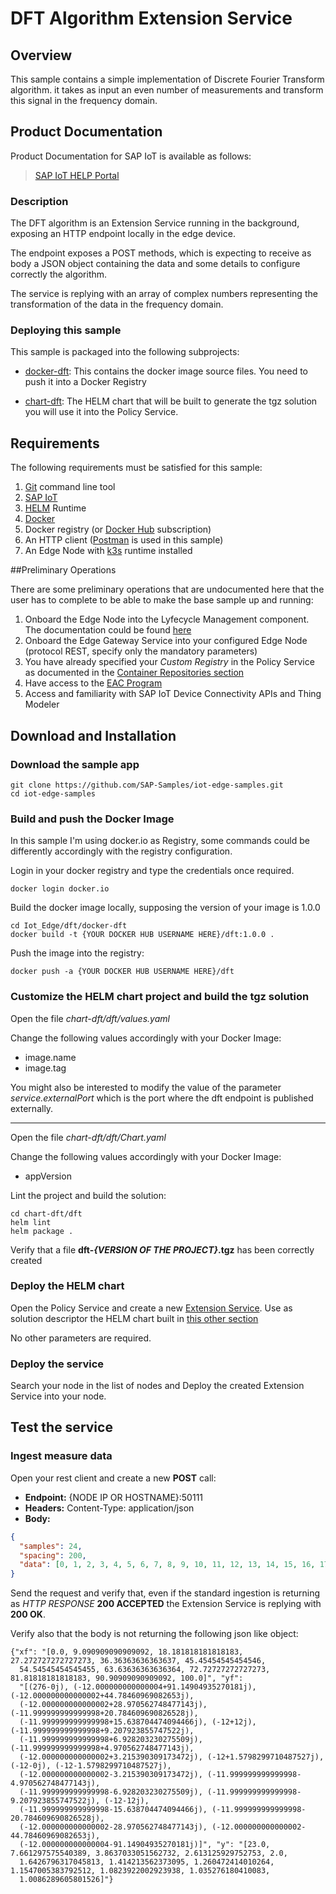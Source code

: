 # DFT Algorithm Extension Service

## Overview

This sample contains a simple implementation of Discrete Fourier Transform algorithm. it takes as input an even number of measurements and transform this signal in the frequency domain.

## Product Documentation

Product Documentation for SAP IoT is available as follows:

>[SAP IoT HELP Portal](https://help.sap.com/viewer/p/SAP_IoT)

### Description

The DFT algorithm is an Extension Service running in the background, exposing an HTTP endpoint locally in the edge device.

The endpoint exposes a POST methods, which is expecting to receive as body a JSON object containing the data and some details to configure correctly the algorithm.

The service is replying with an array of complex numbers representing the transformation of the data in the frequency domain.

### Deploying this sample

This sample is packaged into the following subprojects:

* [docker-dft](https://github.com/SAP-samples/iot-edge-samples/tree/main/IoT_Edger/dft/docker-dft): This contains the docker image source files. You need to push it into a Docker Registry

* [chart-dft](https://github.com/SAP-samples/iot-edge-samples/tree/main/IoT_Edge/dft/chart-dft): The HELM chart that will be built to generate the tgz solution you will use it into the Policy Service.


## Requirements

The following requirements must be satisfied for this sample:
1. [Git](https://git-scm.com/downloads)  command line tool
2. [SAP IoT](https://www.sap.com/products/iot-data-services.html)
3. [HELM](https://helm.sh) Runtime
4. [Docker](https://www.docker.com)
5. Docker registry (or [Docker Hub](https://hub.docker.com) subscription)
6. An HTTP client ([Postman](https://www.postman.com) is used in this sample)
7. An Edge Node with [k3s](https://k3s.io/) runtime installed

##Preliminary Operations

There are some preliminary operations that are undocumented here that the user has to complete to be able to make the base sample up and running:

1. Onboard the Edge Node into the Lyfecycle Management component. The documentation could be found [here](hhttps://help.sap.com/viewer/9d5719aae5aa4d479083253ba79c23f9/SHIP/en-US/0a222b9c99d94f56abdcfe27f5be0afa.html)
2. Onboard the Edge Gateway Service into your configured Edge Node (protocol REST, specify only the mandatory parameters)
3. You have already specified your _Custom Registry_ in the Policy Service as documented in the [Container Repositories section](https://help.sap.com/viewer/247022ddd1744053af376344471c0821/LATEST/en-US/16b6665724604622b96aa8359ab112a5.html)
4. Have access to the [EAC Program](https://help.sap.com/viewer/6207c716025a46ac903072ecd8d71053/LATEST/en-US)
5. Access and familiarity with SAP IoT Device Connectivity APIs and Thing Modeler

## Download and Installation

### Download the sample app

    git clone https://github.com/SAP-Samples/iot-edge-samples.git
    cd iot-edge-samples

### Build and push the Docker Image

In this sample I'm using docker.io as Registry, some commands could be differently accordingly with the registry configuration.

Login in your docker registry and type the credentials once required.

    docker login docker.io

Build the docker image locally, supposing the version of your image is 1.0.0

    cd Iot_Edge/dft/docker-dft
    docker build -t {YOUR DOCKER HUB USERNAME HERE}/dft:1.0.0 .

Push the image into the registry:

    docker push -a {YOUR DOCKER HUB USERNAME HERE}/dft

### Customize the HELM chart project and build the tgz solution

Open the file _chart-dft/dft/values.yaml_

Change the following values accordingly with your Docker Image:
- image.name
- image.tag

You might also be interested to modify the value of the parameter  _service.externalPort_ which is the port where the dft endpoint is published externally.

---

Open the file _chart-dft/dft/Chart.yaml_

Change the following values accordingly with your Docker Image:
- appVersion

Lint the project and build the solution:

    cd chart-dft/dft
    helm lint
    helm package .

Verify that a file **dft-_{VERSION OF THE PROJECT}_.tgz** has been correctly created

### Deploy the HELM chart

Open the Policy Service and create a new [Extension Service](https://help.sap.com/viewer/247022ddd1744053af376344471c0821/LATEST/en-US/7fffcdd2c9464b7c9e15811dc10e94f3.html). Use as solution descriptor the HELM chart built in [this other section](#customize-the-helm-chart-project-and-build-the-tgz-solution)

No other parameters are required.


### Deploy the service

Search your node in the list of nodes and Deploy the created Extension Service into your node.

## Test the service

### Ingest measure data

Open your rest client and create a new **POST** call:

* **Endpoint:** {NODE IP OR HOSTNAME}:50111
* **Headers:** Content-Type: application/json
* **Body:**

```json
{
  "samples": 24,
  "spacing": 200,
  "data": [0, 1, 2, 3, 4, 5, 6, 7, 8, 9, 10, 11, 12, 13, 14, 15, 16, 17, 18, 19, 20, 21, 22, 23]
}
```

Send the request and verify that, even if the standard ingestion is returning as _HTTP RESPONSE_ **200 ACCEPTED** the Extension Service is replying with **200 OK**.

Verify also that the body is not returning the following json like object:
```
{"xf": "[0.0, 9.090909090909092, 18.181818181818183, 27.272727272727273, 36.36363636363637, 45.45454545454546,
  54.54545454545455, 63.63636363636364, 72.72727272727273, 81.81818181818183, 90.90909090909092, 100.0]", "yf":
  "[(276-0j), (-12.000000000000004+91.14904935270181j), (-12.000000000000002+44.78460969082653j),
  (-12.000000000000002+28.970562748477143j), (-11.999999999999998+20.784609690826528j),
  (-11.999999999999998+15.638704474094466j), (-12+12j), (-11.999999999999998+9.207923855747522j),
  (-11.999999999999998+6.928203230275509j), (-11.999999999999998+4.970562748477143j),
  (-12.000000000000002+3.215390309173472j), (-12+1.5798299710487527j), (-12-0j), (-12-1.5798299710487527j),
  (-12.000000000000002-3.215390309173472j), (-11.999999999999998-4.970562748477143j),
  (-11.999999999999998-6.928203230275509j), (-11.999999999999998-9.207923855747522j), (-12-12j),
  (-11.999999999999998-15.638704474094466j), (-11.999999999999998-20.784609690826528j),
  (-12.000000000000002-28.970562748477143j), (-12.000000000000002-44.78460969082653j),
  (-12.000000000000004-91.14904935270181j)]", "y": "[23.0, 7.661297575540389, 3.8637033051562732, 2.613125929752753, 2.0,
  1.6426796317045813, 1.414213562373095, 1.260472414010264, 1.1547005383792512, 1.0823922002923938, 1.035276180410083,
  1.0086289605801526]"}
```
